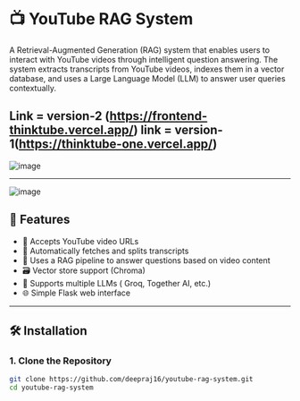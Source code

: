 
# 📺 YouTube RAG System

A Retrieval-Augmented Generation (RAG) system that enables users to interact with YouTube videos through intelligent question answering. The system extracts transcripts from YouTube videos, indexes them in a vector database, and uses a Large Language Model (LLM) to answer user queries contextually.

Link = version-2 (https://frontend-thinktube.vercel.app/)
link = version-1(https://thinktube-one.vercel.app/)
---
![image](https://github.com/user-attachments/assets/ba5665dd-9676-436c-ac87-7fc270d1bf26)


---
![image](https://github.com/user-attachments/assets/4148bcb9-b10c-4390-8ba6-f478c5a1a396)

## 🚀 Features

- 🔗 Accepts YouTube video URLs
- 📄 Automatically fetches and splits transcripts
- 🧠 Uses a RAG pipeline to answer questions based on video content
- 🗃️ Vector store support (Chroma)
- 🧪 Supports multiple LLMs ( Groq, Together AI, etc.)
- 🌐 Simple Flask web interface

---

## 🛠️ Installation

### 1. Clone the Repository
```bash
git clone https://github.com/deepraj16/youtube-rag-system.git
cd youtube-rag-system
